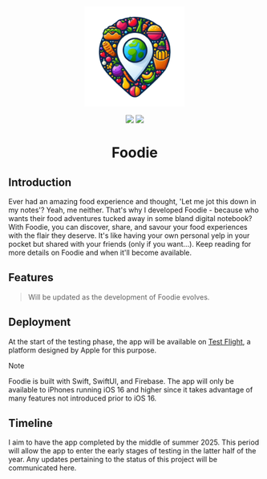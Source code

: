 <p align='center'>
  <img width="200px" src="https://github.com/JacobPantuso/Foodie/blob/main/Foodie/Foodie/Assets.xcassets/FoodieLogo.imageset/foodie.png?raw=true">
  <p float='left' align="middle">
    <img width="52px" src="https://developer.apple.com/assets/elements/icons/swiftui/swiftui-96x96_2x.png">
    <img width="110px" src="https://firebase.google.com/static/images/brand-guidelines/logo-built_black.png">
  </p>
</p>

<h1 align='center'>Foodie</h1>

## Introduction
Ever had an amazing food experience and thought, 'Let me jot this down in my notes'? Yeah, me neither. That's why I developed Foodie - because who wants their food adventures tucked away in some bland digital notebook? With Foodie, you can discover, share, and savour your food experiences with the flair they deserve. It's like having your own personal yelp in your pocket but shared with your friends (only if you want...). Keep reading for more details on Foodie and when it'll become available.

## Features
> Will be updated as the development of Foodie evolves.

## Deployment
At the start of the testing phase, the app will be available on [Test Flight](https://testflight.apple.com), a platform designed by Apple for this purpose.
> [!NOTE]  
> Foodie is built with Swift, SwiftUI, and Firebase. The app will only be available to iPhones running iOS 16 and higher since it takes advantage of many features not introduced prior to iOS 16.

## Timeline
I aim to have the app completed by the middle of summer 2025. This period will allow the app to enter the early stages of testing in the latter half of the year. Any updates pertaining to the status of this project will be communicated here.
